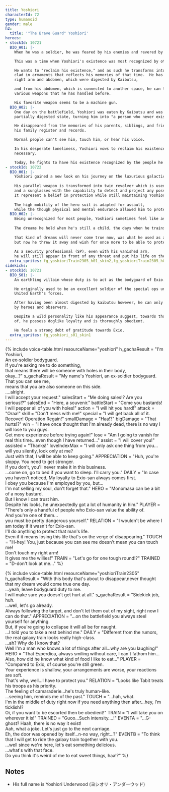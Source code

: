 ```yaml
---
title: Yoshiori
characterId: 72
type: humanoid
gender: male
h2:
  title: '"The Brave Guard" Yoshiori'
heroes:
- stockId: 10721
  BIO_H01: |-
    When he was a soldier, he was feared by his enemies and revered by his allies.

    This was a time when Yoshiori's existence was most recognized by others.

    He wants to "reclaim his existence," and as such he transforms into a villain
    clad in armaments that reflects his memories of that time.  He has regained his
    right arm and abdomen, which were digested by Kaibutsu,

    and from his abdomen, which is connected to another space, he can take out
    various weapons that he has handled before.

    His favorite weapon seems to be a machine gun.
  BIO_H02: |-
    One day on the battlefield, Yoshiori was eaten by Kaibutsu and was freed in a
    partially digested state, turning him into "a person who never existed".

    He disappeared from the memories of his parents, siblings, and friends, and from
    his family register and records.

    Normal people can't see him, touch him, or hear his voice.

    In his desperate loneliness, Yoshiori vows to reclaim his existence by any means
    necessary.

    Today, he fights to have his existence recognized by the people he loves again.
- stockId: 10722
  BIO_H01: |-
    Yoshiori gained a new look on his journey on the luxurious galactic mystery train.
    
    His parallel weapon is transformed into twin revolver which is used to protect the passenger, 
    and a sunglasses with the capability to detect and project any possible danger in the surroundings, 
    It represent a belief in protection while still maintaining Yoshiori's style in eliminating his enemies.
    
    The high mobility of the hero suit is adapted for assault, 
    while the though physical and mental endurance allowed him to protect his target and sacrifice himself if necessary.
  BIO_H02: |-
    Being unrecognized for most people, Yoshiori sometimes feel like as if he's a ghost.
    
    The dreams he hold when he's still a child, the days when he trains himself desperately all the time to reach that…
    
    that kind of dreams will never come true now, was what he used as an excuse, 
    but now he threw it away and wish for once more to be able to protect someone.
    
    As a security professional (SP), even with his vanished arm, 
    he will still appear in front of any threat and put his life on the line against it.
  extra_sprites: fg_yoshioriTrain2305_h01_skin2,fg_yoshioriTrain2305_h01_skin3,fg_yoshioriTrain2305_h02_skin2
sidekicks:
- stockId: 10721
  BIO_S01: |-
    An earthling villain whose duty is to act as the bodyguard of Exio.

    He originally used to be an excellent soldier of the special ops unit of the
    United Earth's forces.

    After having been almost digested by kaibutsu however, he can only be perceived
    by heroes and observers.

    Despite a wild personality like his appearance suggest, towards those he approve
    of, he possess doglike loyalty and is thoroughly obedient.

    He feels a strong debt of gratitude towards Exio.
  extra_sprites: fg_yoshiori_s01_skin1
---
```


{% include voice-table.html resourceName="yoshiori"
h_gachaResult = "I'm Yoshiori,<br>An ex-soldier bodyguard.<br>If you're asking me to do something,<br>that means there will be someone with holes in their body,<br>okay…?"
s_gachaResult = "My name's Yoshiori, an ex-soldier bodyguard.<br>That you can see me,<br>means that you are also someone on this side.<br>….alright.<br>I will accept your request."
salesStart = "Me doing sales!? Are you serious!?"
salesEnd = "Here, a souvenir."
battleStart = "Come you bastards! I will pepper all of you with holes!"
action = "I will hit you hard!"
attack = "Oraa!"
skill = "Don't mess with me!"
special = "I will get back all of it. Recover! Operation Regain!"
smallDamage = "Haa!?"
bigDamage = "That hurts!?"
win = "I have once thought that I'm already dead, there is no way I will lose to you guys.<br>Get more experience before trying again!"
lose = "Am I going to vanish for real this time…even though I have returned…"
assist = "I will cover you!"
assisted = "Thanks!"
loveIndexMax = "I will only ask one thing from you…will you silently, look only at me?<br>Just with that, I will be able to keep going."
APPRECIATION = "Huh, you're sloppy. You need to get stronger.<br>If you don't, you'll never make it in this business.<br>…come on, go to bed if you want to sleep. I'll carry you."
DAILY = "In case you haven't noticed, My loyalty to Exio-san always comes first.<br>I obey you because I'm employed by you, but...<br>I'm not selling my soul, don't forget that."
HERO = "Monomasa can be a bit of a nosy bastard.<br>But I know I can trust him.<br>Despite his looks, he unexpectedly got a lot of humanity in him."
PLAYER = "There's only a handful of people who Exio-san value the ability of.<br>And you're one of them...<br>you must be pretty dangerous yourself."
RELATION = "I wouldn't be where I am today if it wasn't for Exio-san.<br> I'll do anything to protect that man's life.<br>Even if it means losing this life that's on the verge of disappearing."
TOUCH = "H-hey! You, just because you can see me doesn't mean you can touch me!<br>Don't touch my right arm!<br>It gives me the willies!"
TRAIN = "Let's go for one tough round!?"
TRAINED = "D-don't look at me..."
%}

{% include voice-table.html resourceName="yoshioriTrain2305"
h_gachaResult = "With this body that's about to disappear,never thought that my dream would come true one day.<br>…yeah, leave bodyguard duty to me.<br>I will make sure you doesn't get hurt at all."
s_gachaResult = "Sidekick job, huh.<br>…well, let's go already.<br>Always following the target, and don't let them out of my sight, right now I can do that."
APPRECIATION = "…on the battlefield you always steel yourself for anything.<br>But, if you're going to collapse it will all be for naught.<br>…I told you to take a rest behind me."
DAILY = "Different from the rumors, the real galaxy train looks really high-class.<br>…ah? Why do I know that? <br>Well I'm a man who knows a lot of things after all…why are you laughing!"
HERO = "That Esperdica, always smiling without care, I can't fathom him…<br>Also, how did he know what kind of food I like to eat…"
PLAYER = "Compared to Exio, of course you're still green.<br>Your experience is shallow, your arrangements are worse, your reactions are soft.<br>That's why, well…I have to protect you."
RELATION = "Looks like Tabit treats his troops as his priority.<br>The feeling of camaraderie…he's truly human-like.<br>…seeing him, reminds me of the past."
TOUCH = "…hah, what.<br>I'm in the middle of duty right now if you need anything then after…hey, I'm ticklish!?<br>Oi, if you want to be escorted then be obedient!"
TRAIN = "I will take you on wherever it is!"
TRAINED = "Guoo…Such intensity….!"
EVENTA = "…G-ghost? Haah, there is no way it exist!<br>Aah, what a joke. Let's just go to the next carriage.<br>Eh, the door was opened by itself…n-no way, right…?"
EVENTB = "To think that I will get to ride the galaxy train together with you.<br>…well since we're here, let's eat something delicious.<br>…what's with that face.<br>Do you think it's weird of me to eat sweet things, haa!?"
%}

## Notes
- His full name is Yoshiori Underwood (ヨシオリ・アンダーウッド)
